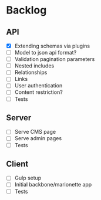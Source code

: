 # Backlog


## API

- [x] Extending schemas via plugins
- [ ] Model to json api format?
- [ ] Validation pagination parameters
- [ ] Nested includes
- [ ] Relationships
- [ ] Links
- [ ] User authentication
- [ ] Content restriction?
- [ ] Tests

## Server
- [ ] Serve CMS page
- [ ] Serve admin pages
- [ ] Tests

## Client
- [ ] Gulp setup
- [ ] Initial backbone/marionette app
- [ ] Tests
